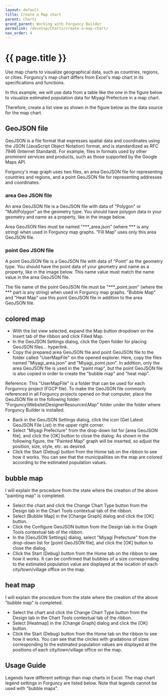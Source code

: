 ```yaml
---
layout: default
title: Create a Map chart
parent: Charts
grand_parent: Working with Forguncy Builder
permalink: /develop/Charts/create-a-map-chart/
nav_order: 4
---
```


# {{ page.title }}

Use map charts to visualize geographical data, such as countries, regions, or cities. Forguncy's map chart differs from Excel's map chart in its specifications and functions.

In this example, we will use data from a table like the one in the figure below to visualize estimated population data for Miyagi Prefecture in a map chart.

Therefore, create a list view as shown in the figure below as the data source for the map chart.

## GeoJSON file
GeoJSON is a file format that expresses spatial data and coordinates using the JSON (JavaScript Object Notation) format, and is standardized as RFC 7946 (Internet Standard). For example, files in formats used by other prominent services and products, such as those supported by the Google Maps API.

Forguncy's map graph uses two files, an area GeoJSON file for representing countries and regions, and a point GeoJSON file for representing addresses and coordinates.

### area Geo JSON file
An area GeoJSON file is a GeoJSON file with data of "Polygon" or "MultiPolygon" as the geometry type. You should have polygon data in your geometry and name as a property, like in the image below.

Area GeoJSON files must be named "***_area.json" (where *** is any string) when used in Forguncy map graphs. "Fill Map" uses only this area GeoJSON file.

### point Geo JSON file
A point GeoJSON file is a GeoJSON file with data of "Point" as the geometry type. You should have the point data of your geometry and name as a property, like in the image below. This name value must match the name value in the area GeoJSON file.

The file name of the point GeoJSON file must be "***_point.json" (where the *** part is any string) when used in Forguncy map graphs. "Bubble Map" and "Heat Map" use this point GeoJSON file in addition to the area GeoJSON file.

## colored map
- With the list view selected, expand the Map button dropdown on the Insert tab of the ribbon and click Filled Map.
- In the GeoJSON Settings dialog, click the Open folder for placing GeoJSON files... hyperlink.
- Copy the prepared area GeoJSON file and point GeoJSON file to the folder called "UserMapFile" on the opened explorer. Here, copy the files named "Miyagi_area.json" and "Miyagi_point.json". In addition, only the area GeoJSON file is used in the "paint map", but the point GeoJSON file is also copied in order to create the "bubble map" and "heat map".

Reference: This "UserMapFile" is a folder that can be used for each Forgunncy project (FGCP file). To make the GeoJSON file commonly referenced in all Forguncy projects opened on that computer, place the GeoJSON file in the following folder: "Forguncy\Website\DesignerResources\Map" folder under the folder where Forguncy Builder is installed.

- Back in the GeoJSON Settings dialog, click the icon (Get Latest GeoJSON File List) in the upper right corner.
- Select "Miyagi Prefecture" from the drop-down list for [area GeoJSON file], and click the [OK] button to close the dialog. As shown in the following figure, the "Painted Map" graph will be inserted, so adjust the position, size, style, etc. as desired.
- Click the Start (Debug) button from the Home tab on the ribbon to see how it works. You can see that the municipalities on the map are colored according to the estimated population values.

## bubble map
I will explain the procedure from the state where the creation of the above "painting map" is completed.

- Select the chart and click the Change Chart Type button from the Design tab in the Chart Tools contextual tab of the ribbon.
- Select [Bubble Map] in the [Change Graph] dialog and click the [OK] button.
- Click the Configure GeoJSON button from the Design tab in the Graph Tools contextual tab of the ribbon.
- In the [GeoJSON Settings] dialog, select "Miyagi Prefecture" from the drop-down list for [point GeoJSON file], and click the [OK] button to close the dialog.
- Click the Start (Debug) button from the Home tab on the ribbon to see how it works. It can be confirmed that bubbles of a size corresponding to the estimated population value are displayed at the location of each city/town/village office on the map.

## heat map
I will explain the procedure from the state where the creation of the above "bubble map" is completed.
- Select the chart and click the Change Chart Type button from the Design tab in the Chart Tools contextual tab of the ribbon.
- Select [Heatmap] in the [Change Graph] dialog and click the [OK] button.
- Click the Start (Debug) button from the Home tab on the ribbon to see how it works. You can see that the circles with gradations of sizes corresponding to the estimated population values ​​are displayed at the positions of each city/town/village office on the map.

## Usage Guide
Legends have different settings than map charts in Excel. The map chart legend settings in Forguncy are listed below. Note that legends cannot be used with "bubble maps".